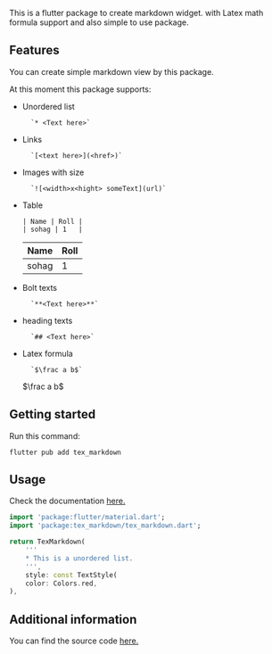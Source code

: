 This is a flutter package to create markdown widget. with Latex math formula support and also simple to use package.

## Features

You can create simple markdown view by this package.

At this moment this package supports:
* Unordered list 

        `* <Text here>`
* Links 

        `[<text here>](<href>)`
* Images with size 

        `![<width>x<hight> someText](url)`
* Table

    ```
    | Name | Roll |
    | sohag | 1   |

    ```
    | Name      | Roll |
    |-------------|-------------|
    | sohag      | 1       |

* Bolt texts

        `**<Text here>**`
* heading texts 

        `## <Text here>`
* Latex formula 

        `$\frac a b$`

    $\frac a b$

## Getting started

Run this command:
```
flutter pub add tex_markdown 
```

## Usage

Check the documentation [here.](https://github.com/saminsohag/flutter_packages/tree/main/tex_markdown/example)

```dart
import 'package:flutter/material.dart';
import 'package:tex_markdown/tex_markdown.dart';

return TexMarkdown(
    '''
    * This is a unordered list.
    ''',
    style: const TextStyle(
    color: Colors.red,
),

```

## Additional information

You can find the source code [here.](https://github.com/saminsohag/flutter_packages/tree/main/tex_markdown)